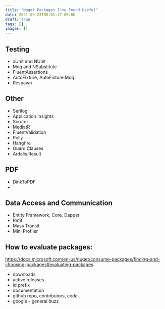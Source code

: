 ```yaml
---
title: "Nuget Packages I've Found Useful"
date: 2021-09-23T08:01:17-06:00
draft: true
tags: []
images: []
---
```


## Testing
- xUnit and NUnit
- Moq and NSubstitute
- FluentAssertions
- AutoFixture, AutoFixture.Moq
- Respawn


## Other
- Serilog
- Application Insights
- Scrutor
- MediatR
- FluentValidation
- Polly
- Hangfire
- Guard Clauses
- Ardalis.Result

## PDF
- DinkToPDF
- 

## Data Access and Communication
- Entity Framework, Core, Dapper
- Refit
- Mass Transit
- Mini Profiler


## How to evaluate packages:
https://docs.microsoft.com/en-us/nuget/consume-packages/finding-and-choosing-packages#evaluating-packages

- downloads
- active releases
- id prefix
- documentation
- github repo, contributors, code
- google - general buzz